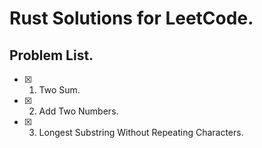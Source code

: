 # Rust Solutions for LeetCode.

## Problem List.

- [x] 0001. Two Sum.
- [x] 0002. Add Two Numbers.
- [x] 0003. Longest Substring Without Repeating Characters.


